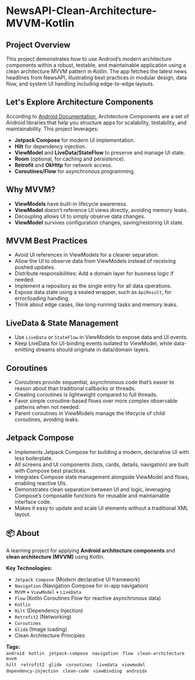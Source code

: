 # NewsAPI-Clean-Architecture-MVVM-Kotlin

## Project Overview

This project demonstrates how to use Android’s modern architecture components within a robust, testable, and maintainable application using a clean architecture MVVM pattern in Kotlin. The app fetches the latest news headlines from NewsAPI, illustrating best practices in modular design, data flow, and system UI handling including edge-to-edge layouts.

## Let's Explore Architecture Components

According to [Android Documentation](https://developer.android.com/topic/libraries/architecture), Architecture Components are a set of Android libraries that help you structure apps for scalability, testability, and maintainability. This project leverages:

- **Jetpack Compose** for modern UI implementation.
- **Hilt** for dependency injection.
- **ViewModel** and **LiveData/StateFlow** to preserve and manage UI state.
- **Room** (optional, for caching and persistence).
- **Retrofit** and **OkHttp** for network access.
- **Coroutines/Flow** for asynchronous programming.

## Why MVVM?

- **ViewModels** have built-in lifecycle awareness.
- **ViewModel** doesn’t reference UI views directly, avoiding memory leaks.
- Decoupling allows UI to simply observe data changes.
- **ViewModel** survives configuration changes, saving/restoring UI state.

## MVVM Best Practices

- Avoid UI references in ViewModels for a cleaner separation.
- Allow the UI to observe data from ViewModels instead of receiving pushed updates.
- Distribute responsibilities: Add a domain layer for business logic if needed.
- Implement a repository as the single entry for all data operations.
- Expose data state using a sealed wrapper, such as `ApiResult`, for error/loading handling.
- Think about edge cases, like long-running tasks and memory leaks.

## LiveData & State Management

- Use `LiveData` or `StateFlow` in ViewModels to expose data and UI events.
- Keep LiveData for UI-binding events isolated to ViewModel, while data-emitting streams should originate in data/domain layers.

## Coroutines

- Coroutines provide sequential, asynchronous code that’s easier to reason about than traditional callbacks or threads.
- Creating coroutines is lightweight compared to full threads.
- Favor simple coroutine-based flows over more complex observable patterns when not needed.
- Parent coroutines in ViewModels manage the lifecycle of child coroutines, avoiding leaks.

## Jetpack Compose

- Implements Jetpack Compose for building a modern, declarative UI with less boilerplate.
- All screens and UI components (lists, cards, details, navigation) are built with Compose best practices.
- Integrates Compose state management alongside ViewModel and flows, enabling reactive UIs.
- Demonstrates clean separation between UI and logic, leveraging Compose’s composable functions for reusable and maintainable interface code.
- Makes it easy to update and scale UI elements without a traditional XML layout.

## 📦 About

A learning project for applying **Android architecture components** and **clean architecture (MVVM)** using Kotlin.

**Key Technologies:**
- `Jetpack Compose` (Modern declarative UI framework)
- `Navigation` (Navigation Compose for in-app navigation)
- `MVVM` • `ViewModel` • `LiveData`
- `Flow` (Kotlin Coroutines Flow for reactive asynchronous data)
- `Kotlin`
- `Hilt` (Dependency Injection)
- `Retrofit2` (Networking)
- `Coroutines`
- `Glide` (Image loading)
- Clean Architecture Principles

**Tags:**  
`android` &nbsp; `kotlin` &nbsp; `jetpack-compose` &nbsp; `navigation` &nbsp; `flow` &nbsp; `clean-architecture` &nbsp; `mvvm`  
`hilt` &nbsp; `retrofit2` &nbsp; `glide` &nbsp; `coroutines` &nbsp; `livedata` &nbsp; `viewmodel`  
`dependency-injection` &nbsp; `clean-code` &nbsp; `viewbinding` &nbsp; `androidx`
